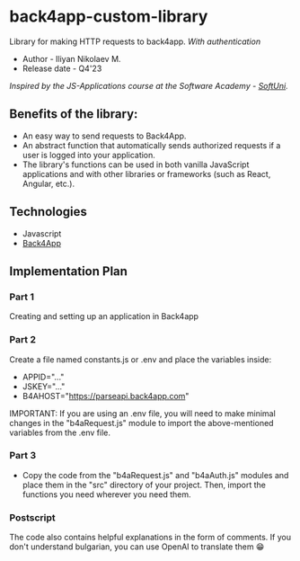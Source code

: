 # back4app-custom-library
Library for making HTTP requests to back4app. *With authentication*
* Author - Iliyan Nikolaev M. 
* Release date - Q4'23

*Inspired by the JS-Applications course at the Software Academy - [SoftUni](https://softuni.bg/).*

## Benefits of the library:
* An easy way to send requests to Back4App.
* An abstract function that automatically sends authorized requests if a user is logged into your application.
* The library's functions can be used in both vanilla JavaScript applications and with other libraries or frameworks (such as React, Angular, etc.).

## Technologies
* Javascript
* [Back4App](https://www.back4app.com/)


## Implementation Plan
### Part 1
Creating and setting up an application in Back4app

### Part 2
Create a file named constants.js or .env and place the variables inside:
* APPID="..."
* JSKEY="..."
* B4AHOST="https://parseapi.back4app.com"

IMPORTANT: If you are using an .env file, you will need to make minimal changes in the "b4aRequest.js" module to import the above-mentioned variables from the .env file.

### Part 3
* Copy the code from the "b4aRequest.js" and "b4aAuth.js" modules and place them in the "src" directory of your project. Then, import the functions you need wherever you need them.

### Postscript 
The code also contains helpful explanations in the form of comments. If you don't understand bulgarian, you can use OpenAI to translate them 😁
